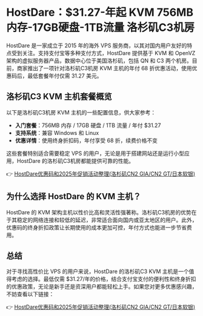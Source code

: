 # HostDare：$31.27-年起 KVM 756MB内存-17GB硬盘-1TB流量 洛杉矶C3机房

HostDare 是一家成立于 2015 年的海外 VPS 服务商，以其对国内用户友好的特点受到关注。支持支付宝等多种支付方式，HostDare 提供基于 KVM 和 OpenVZ 架构的虚拟服务器产品，数据中心位于美国洛杉矶，包括 QN 和 C3 两个机房。目前，商家推出了一项针对洛杉矶C3机房 KVM 主机的年付 68 折优惠活动，使用优惠码后，最低套餐年付仅需 31.27 美元。

## 洛杉矶C3 KVM 主机套餐概览

以下是洛杉矶C3机房 KVM 主机的一些配置信息，供大家参考：

- **入门套餐**：756MB 内存 / 17GB 硬盘 / 1TB 流量 / 年付 $31.27  
- **支持系统**：兼容 Windows 和 Linux  
- **优惠详情**：使用终身折扣码，年付享受 68 折，续费价格不变  

这些套餐特别适合需要稳定 VPS 的用户，无论是用于搭建网站还是运行小型应用，HostDare 的洛杉矶C3机房都能提供可靠的性能。

👉 [HostDare优惠码和2025年促销活动整理(洛杉矶CN2 GIA/CN2 GT/日本软银)](https://bit.ly/hostdare)

## 为什么选择 HostDare 的 KVM 主机？

HostDare 的 KVM 架构主机以性价比高和灵活性强著称。洛杉矶C3机房的优势在于其稳定的网络连接和较低的延迟，非常适合面向国内或亚太地区的用户。此外，优惠码的终身折扣政策让长期使用的成本更加可控，年付方式也能进一步节省费用。

## 总结

对于寻找高性价比 VPS 的用户来说，HostDare 的洛杉矶C3 KVM 主机是一个值得考虑的选择。最低仅需 $31.27/年的价格，结合支付宝支付的便利性和终身折扣的优惠政策，无论是新手还是资深用户都能轻松上手。如果您对更多优惠感兴趣，不妨查看以下链接：

👉 [HostDare优惠码和2025年促销活动整理(洛杉矶CN2 GIA/CN2 GT/日本软银)](https://bit.ly/hostdare)